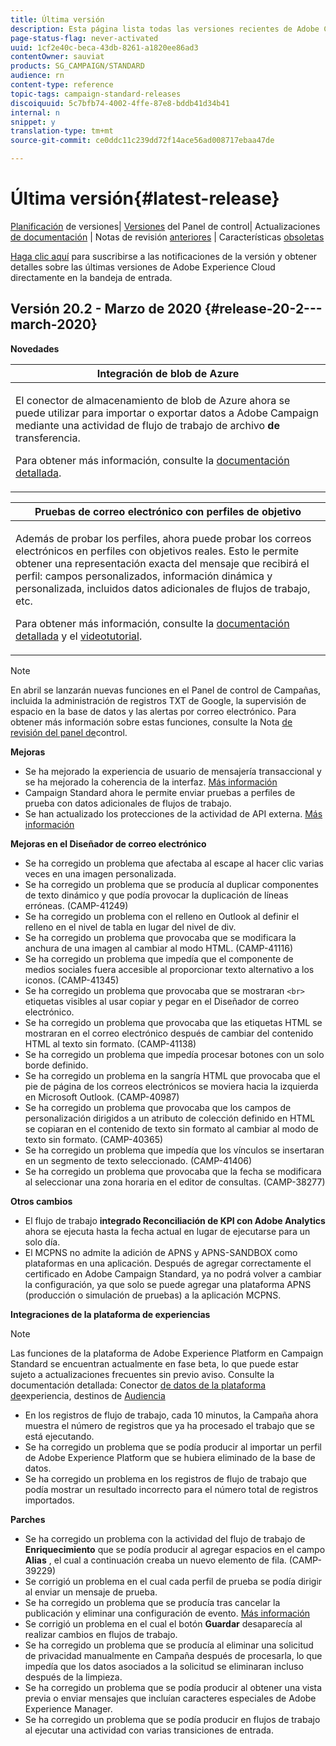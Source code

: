 ```yaml
---
title: Última versión
description: Esta página lista todas las versiones recientes de Adobe Campaign Standard.
page-status-flag: never-activated
uuid: 1cf2e40c-beca-43db-8261-a1820ee86ad3
contentOwner: sauviat
products: SG_CAMPAIGN/STANDARD
audience: rn
content-type: reference
topic-tags: campaign-standard-releases
discoiquuid: 5c7bfb74-4002-4ffe-87e8-bddb41d34b41
internal: n
snippet: y
translation-type: tm+mt
source-git-commit: ce0ddc11c239dd72f14ace56ad008717ebaa47de

---
```



# Última versión{#latest-release}

[Planificación](https://helpx.adobe.com/campaign/kb/acs-release-planning.html) de versiones| [Versiones](https://docs.adobe.com/content/help/en/control-panel/using/release-notes.html) del Panel de control| Actualizaciones [de documentación](../../rn/using/documentation-updates.md) | Notas de revisión [anteriores](../../rn/using/release-notes-2019.md) | Características [obsoletas](https://helpx.adobe.com/campaign/kb/acs-deprecated-and-removed-features.html)

[Haga clic aquí](http://amc-mkt-prod1-t.adobe-campaign.com/lp/LP25?service=%40rZ5cqp2DgNzrgz0alKPInakNbPSTeJYozZYnS7Wbs802u4GlISkHZX4omtK00nAU6xzZ6luEWQzr7kQ9pkCwJYumWkU) para suscribirse a las notificaciones de la versión y obtener detalles sobre las últimas versiones de Adobe Experience Cloud directamente en la bandeja de entrada.

## Versión 20.2 - Marzo de 2020 {#release-20-2---march-2020}

**Novedades**

<table> 
 <thead> 
  <tr> 
   <th> <strong>Integración de blob de Azure</strong><br /> </th> 
  </tr> 
 </thead> 
 <tbody> 
  <tr> 
   <td> <p>El conector de almacenamiento de blob de Azure ahora se puede utilizar para importar o exportar datos a Adobe Campaign mediante una actividad de flujo de trabajo de archivo <strong>de</strong> transferencia. </p>
    <p>Para obtener más información, consulte la <a href="../../administration/using/external-accounts.md#microsoft-azure-external-account">documentación detallada</a>.</p>
   </td> 
  </tr> 
 </tbody> 
</table>

<table> 
 <thead> 
  <tr> 
   <th> <strong>Pruebas de correo electrónico con perfiles de objetivo</strong><br /> </th> 
  </tr> 
 </thead> 
 <tbody> 
  <tr> 
   <td> <p>Además de probar los perfiles, ahora puede probar los correos electrónicos en perfiles con objetivos reales. Esto le permite obtener una representación exacta del mensaje que recibirá el perfil: campos personalizados, información dinámica y personalizada, incluidos datos adicionales de flujos de trabajo, etc. </p>
    <p>Para obtener más información, consulte la <a href="../../sending/using/testing-messages-using-target.md">documentación detallada</a> y el <a href="https://docs.adobe.com/content/help/en/campaign-standard-learn/tutorials/communication-channels/email/profile-substitution.html">videotutorial</a>. </p>
   </td> 
  </tr> 
 </tbody> 
</table>

>[!NOTE]
>
>En abril se lanzarán nuevas funciones en el Panel de control de Campañas, incluida la administración de registros TXT de Google, la supervisión de espacio en la base de datos y las alertas por correo electrónico. Para obtener más información sobre estas funciones, consulte la Nota [de revisión del panel de](https://docs.adobe.com/content/help/en/control-panel/using/release-notes.html)control.

**Mejoras**

* Se ha mejorado la experiencia de usuario de mensajería transaccional y se ha mejorado la coherencia de la interfaz. [Más información](../../channels/using/about-transactional-messaging.md)
* Campaign Standard ahora le permite enviar pruebas a perfiles de prueba con datos adicionales de flujos de trabajo.
* Se han actualizado los protecciones de la actividad de API externa. [Más información](../../automating/using/external-api.md)

**Mejoras en el Diseñador de correo electrónico**

* Se ha corregido un problema que afectaba al escape al hacer clic varias veces en una imagen personalizada.
* Se ha corregido un problema que se producía al duplicar componentes de texto dinámico y que podía provocar la duplicación de líneas erróneas. (CAMP-41249)
* Se ha corregido un problema con el relleno en Outlook al definir el relleno en el nivel de tabla en lugar del nivel de div.
* Se ha corregido un problema que provocaba que se modificara la anchura de una imagen al cambiar al modo HTML. (CAMP-41116)
* Se ha corregido un problema que impedía que el componente de medios sociales fuera accesible al proporcionar texto alternativo a los iconos. (CAMP-41345)
* Se ha corregido un problema que provocaba que se mostraran `<br>` etiquetas visibles al usar copiar y pegar en el Diseñador de correo electrónico.
* Se ha corregido un problema que provocaba que las etiquetas HTML se mostraran en el correo electrónico después de cambiar del contenido HTML al texto sin formato. (CAMP-41138)
* Se ha corregido un problema que impedía procesar botones con un solo borde definido.
* Se ha corregido un problema en la sangría HTML que provocaba que el pie de página de los correos electrónicos se moviera hacia la izquierda en Microsoft Outlook. (CAMP-40987)
* Se ha corregido un problema que provocaba que los campos de personalización dirigidos a un atributo de colección definido en HTML se copiaran en el contenido de texto sin formato al cambiar al modo de texto sin formato. (CAMP-40365)
* Se ha corregido un problema que impedía que los vínculos se insertaran en un segmento de texto seleccionado. (CAMP-41406)
* Se ha corregido un problema que provocaba que la fecha se modificara al seleccionar una zona horaria en el editor de consultas. (CAMP-38277)

**Otros cambios**

* El flujo de trabajo **integrado Reconciliación de KPI con Adobe Analytics** ahora se ejecuta hasta la fecha actual en lugar de ejecutarse para un solo día.
* El MCPNS no admite la adición de APNS y APNS-SANDBOX como plataformas en una aplicación. Después de agregar correctamente el certificado en Adobe Campaign Standard, ya no podrá volver a cambiar la configuración, ya que solo se puede agregar una plataforma APNS (producción o simulación de pruebas) a la aplicación MCPNS.

**Integraciones de la plataforma de experiencias**

>[!NOTE]
>
>Las funciones de la plataforma de Adobe Experience Platform en Campaign Standard se encuentran actualmente en fase beta, lo que puede estar sujeto a actualizaciones frecuentes sin previo aviso. Consulte la documentación detallada: Conector [de datos de la plataforma de](../../administration/using/aep-about-data-connector.md)experiencia, destinos de [Audiencia](../../audiences/using/aep-about-audience-destinations-service.md)

* En los registros de flujo de trabajo, cada 10 minutos, la Campaña ahora muestra el número de registros que ya ha procesado el trabajo que se está ejecutando.
* Se ha corregido un problema que se podía producir al importar un perfil de Adobe Experience Platform que se hubiera eliminado de la base de datos.
* Se ha corregido un problema en los registros de flujo de trabajo que podía mostrar un resultado incorrecto para el número total de registros importados.

**Parches**

* Se ha corregido un problema con la actividad del flujo de trabajo de **Enriquecimiento** que se podía producir al agregar espacios en el campo **Alias** , el cual a continuación creaba un nuevo elemento de fila. (CAMP-39229)
* Se corrigió un problema en el cual cada perfil de prueba se podía dirigir al enviar un mensaje de prueba.
* Se ha corregido un problema que se producía tras cancelar la publicación y eliminar una configuración de evento. [Más información](../../administration/using/configuring-transactional-messaging.md#deleting-an-event)
* Se corrigió un problema en el cual el botón **Guardar** desaparecía al realizar cambios en flujos de trabajo.
* Se ha corregido un problema que se producía al eliminar una solicitud de privacidad manualmente en Campaña después de procesarla, lo que impedía que los datos asociados a la solicitud se eliminaran incluso después de la limpieza.
* Se ha corregido un problema que se podía producir al obtener una vista previa o enviar mensajes que incluían caracteres especiales de Adobe Experience Manager.
* Se ha corregido un problema que se podía producir en flujos de trabajo al ejecutar una actividad con varias transiciones de entrada.